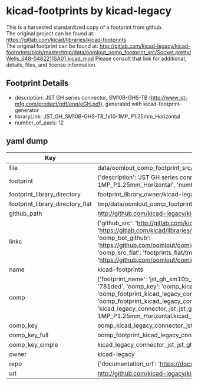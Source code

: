 # kicad-footprints by kicad-legacy  
This is a harvested standardized copy of a footprint from github.  
The original project can be found at:  
https://gitlab.com/kicad/libraries/kicad-footprints  
The original footprint can be found at:
http://gitlab.com/kicad-legacy/kicad-footprints/blob/master/tmp/data/oomlout_oomp_footprint_src/Socket.pretty/Wells_648-0482211SA01.kicad_mod
Please consult that link for additional, details, files, and license information.  
## Footprint Details
* description: JST GH series connector, SM10B-GHS-TB (http://www.jst-mfg.com/product/pdf/eng/eGH.pdf), generated with kicad-footprint-generator  
* libraryLink: JST_GH_SM10B-GHS-TB_1x10-1MP_P1.25mm_Horizontal  
* number_of_pads: 12  
## yaml dump  
| Key | Value |  
| --- | --- |  
| file | data/oomlout_oomp_footprint_src/kicad-footprints/Connector_JST.pretty/JST_GH_SM10B-GHS-TB_1x10-1MP_P1.25mm_Horizontal.kicad_mod |  
| footprint | {'description': 'JST GH series connector, SM10B-GHS-TB (http://www.jst-mfg.com/product/pdf/eng/eGH.pdf), generated with kicad-footprint-generator', 'libraryLink': 'JST_GH_SM10B-GHS-TB_1x10-1MP_P1.25mm_Horizontal', 'number_of_pads': 12} |  
| footprint_library_directory | footprint_library_owner/kicad-legacy_kicad-footprints |  
| footprint_library_directory_flat | tmp/data/oomlout_oomp_footprint_src/footprints_flat/kicad_legacy_connector_jst_jst_gh_sm10b_ghs_tb_1x10_1mp_p1_25mm_horizontal/working |  
| github_path | http://github.com/kicad-legacy/kicad-footprints/blob/master/tmp/data/oomlout_oomp_footprint_src/Connector_JST.pretty/JST_GH_SM10B-GHS-TB_1x10-1MP_P1.25mm_Horizontal.kicad_mod |  
| links | {'github_src': 'http://gitlab.com/kicad-legacy/kicad-footprints/blob/master/tmp/data/oomlout_oomp_footprint_src/Socket.pretty/Wells_648-0482211SA01.kicad_mod', 'github_src_repo': 'https://gitlab.com/kicad/libraries/kicad-footprints', 'oomp_bot': 'tmp/data/oomlout_oomp_footprint_src/footprints/kicad_legacy_connector_jst_jst_gh_sm10b_ghs_tb_1x10_1mp_p1_25mm_horizontal/working', 'oomp_bot_github': 'https://github.com/oomlout/oomlout_oomp_footprint_bot/tree/main/tmp/data/oomlout_oomp_footprint_src/footprints/kicad_legacy_connector_jst_jst_gh_sm10b_ghs_tb_1x10_1mp_p1_25mm_horizontal/working', 'oomp_src_flat': 'footprints_flat/tmp/data/oomlout_oomp_footprint_src/footprints_flat/kicad_legacy_connector_jst_jst_gh_sm10b_ghs_tb_1x10_1mp_p1_25mm_horizontal/working', 'oomp_src_flat_github': 'https://github.com/oomlout/oomlout_oomp_footprint_src/tree/main/tmp/data/oomlout_oomp_footprint_src/footprints_flat/kicad_legacy_connector_jst_jst_gh_sm10b_ghs_tb_1x10_1mp_p1_25mm_horizontal/working'} |  
| name | kicad-footprints |  
| oomp | {'footprint_name': 'jst_gh_sm10b_ghs_tb_1x10_1mp_p1_25mm_horizontal', 'library_name': 'connector_jst', 'md5': '781ded4ee17efe3d7bd8499e99b24a0b', 'md5_10': '781ded4ee1', 'md5_5': '781de', 'md5_6': '781ded', 'oomp_key': 'oomp_kicad_legacy_connector_jst_jst_gh_sm10b_ghs_tb_1x10_1mp_p1_25mm_horizontal', 'oomp_key_extra': 'oomp_footprint_kicad_legacy_connector_jst_jst_gh_sm10b_ghs_tb_1x10_1mp_p1_25mm_horizontal', 'oomp_key_full': 'oomp_footprint_kicad_legacy_connector_jst_jst_gh_sm10b_ghs_tb_1x10_1mp_p1_25mm_horizontal_781ded', 'oomp_key_simple': 'kicad_legacy_connector_jst_jst_gh_sm10b_ghs_tb_1x10_1mp_p1_25mm_horizontal', 'original_filename': 'data/oomlout_oomp_footprint_src/kicad-footprints/Connector_JST.pretty/JST_GH_SM10B-GHS-TB_1x10-1MP_P1.25mm_Horizontal.kicad_mod', 'owner_name': 'kicad_legacy'} |  
| oomp_key | oomp_kicad_legacy_connector_jst_jst_gh_sm10b_ghs_tb_1x10_1mp_p1_25mm_horizontal |  
| oomp_key_full | oomp_footprint_kicad_legacy_connector_jst_jst_gh_sm10b_ghs_tb_1x10_1mp_p1_25mm_horizontal |  
| oomp_key_simple | kicad_legacy_connector_jst_jst_gh_sm10b_ghs_tb_1x10_1mp_p1_25mm_horizontal |  
| owner | kicad-legacy |  
| repo | {'documentation_url': 'https://docs.github.com/rest/repos/repos#get-a-repository', 'message': 'Not Found'} |  
| url | http://github.com/kicad-legacy/kicad-footprints |  

